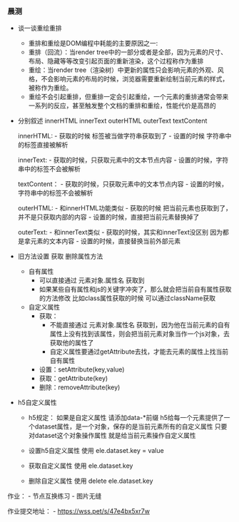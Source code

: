 ### 晨测
- 谈一谈重绘重排
    - 重排和重绘是DOM编程中耗能的主要原因之一:
    - 重排（回流）：当render tree中的一部分或者是全部，因为元素的尺寸、布局、隐藏等等改变引起页面的重新渲染，这个过程称作为重排
    - 重绘：当render tree（渲染树）中更新的属性只会影响元素的外观、风格，不会影响元素的布局的时候，浏览器需要重新绘制当前元素的样式，被称作为重绘。
    - 重绘不会引起重排，但重排一定会引起重绘，一个元素的重排通常会带来一系列的反应，甚至触发整个文档的重排和重绘，性能代价是高昂的

- 分别叙述 innerHTML innerText outerHTML outerText textContent
    
    innerHTML:
        - 获取的时候 标签被当做字符串获取到了
        - 设置的时候 字符串中的标签直接被解析
    
    innerText:
        - 获取的时候，只获取元素中的文本节点内容
        - 设置的时候，字符串中的标签不会被解析

    textContent：
        - 获取的时候，只获取元素中的文本节点内容
        - 设置的时候，字符串中的标签不会被解析

    outerHTML:
        - 和innerHTML功能类似
        - 获取的时候 把当前元素也获取到了，并不是只获取内部的内容
        - 设置的时候，直接把当前元素替换掉了
    
    outerText:
        - 和innerText类似
        - 获取的时候，其实和innerText没区别  因为都是拿元素的文本内容
        - 设置的时候，直接替换当前外部元素 

- 旧方法设置 获取 删除属性方法
    - 自有属性
        - 可以直接通过 元素对象.属性名 获取到
        - 如果某些自有属性和js的关键字冲突了，那么就会把当前自有属性获取的方法修改
            比如class属性获取的时候 可以通过className获取
    - 自定义属性
        - 获取：
            - 不能直接通过 元素对象.属性名 获取到，因为他在当前元素的自有属性上没有找到该属性，则会把当前元素对象当作一个js对象，去获取他的属性了
            - 自定义属性要通过getAttribute去找，才能去元素的属性上找当前自有属性
        - 设置：setAttribute(key,value)
        - 获取：getAttribute(key)
        - 删除：removeAttribute(key)
- h5自定义属性
    - h5规定：
        如果是自定义属性 请添加data-*前缀
        h5给每一个元素提供了一个dataset属性，是一个对象，保存的是当前元素所有的自定义属性
        只要对dataset这个对象操作属性 就是给当前元素操作自定义属性

    - 设置h5自定义属性
        使用 ele.dataset.key = value

    - 获取自定义属性
        使用 ele.dataset.key

    - 删除自定义属性
        使用 delete ele.dataset.key





作业：
    - 节点互换练习
    - 图片无缝

作业提交地址：
    - https://wss.pet/s/47e4bx5xr7w